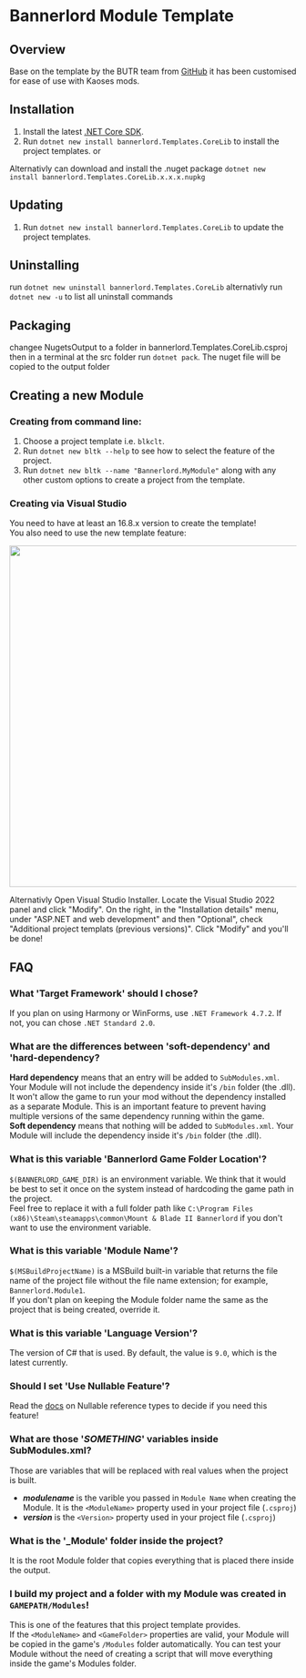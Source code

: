 # Bannerlord Module Template
## Overview
Base on the template by the BUTR team from [GitHub](https://github.com/BUTR/Bannerlord.Module.Template) it has been customised for ease of use with Kaoses mods.

## Installation
1. Install the latest [.NET Core SDK](https://dot.net).
2. Run `dotnet new install bannerlord.Templates.CoreLib` to install the project templates.
or 

Alternativly can download and install the .nuget package `dotnet new install bannerlord.Templates.CoreLib.x.x.x.nupkg`

## Updating
1. Run `dotnet new install bannerlord.Templates.CoreLib` to update the project templates.

## Uninstalling
run `dotnet new uninstall bannerlord.Templates.CoreLib`
alternativly run `dotnet new -u` to list all uninstall commands

## Packaging
changee NugetsOutput to a folder in bannerlord.Templates.CoreLib.csproj then in a terminal at the src folder run `dotnet pack`. The nuget file will be copied to the output folder 

## Creating a new Module

### Creating from command line:
1. Choose a project template i.e. `blkclt`.
2. Run `dotnet new bltk --help` to see how to select the feature of the project.
3. Run `dotnet new bltk --name "Bannerlord.MyModule"` along with any other custom options to create a project from the template.

### Creating via Visual Studio
You need to have at least an 16.8.x version to create the template!  
You also need to use the new template feature:  
<p>
   <img src="https://devblogs.microsoft.com/dotnet/wp-content/uploads/sites/10/2020/09/clitemplates-option-enable.png" width="600">
</p>
Alternativly
Open Visual Studio Installer. Locate the Visual Studio 2022 panel and click "Modify". On the right, in the "Installation details" menu, under "ASP.NET and web development" and then "Optional", check "Additional project templats (previous versions)". Click "Modify" and you'll be done!

## FAQ
### What 'Target Framework' should I chose?
If you plan on using Harmony or WinForms, use `.NET Framework 4.7.2`. If not, you can chose `.NET Standard 2.0`.  
### What are the differences between 'soft-dependency' and 'hard-dependency?
**Hard dependency** means that an entry will be added to `SubModules.xml`. Your Module will not include the dependency inside it's `/bin` folder (the .dll). 
It won't allow the game to run your mod without the dependency installed as a separate Module. This is an important feature to prevent having multiple versions 
of the same dependency running within the game.  
**Soft dependency** means that nothing will be added to `SubModules.xml`. Your Module will include the dependency inside it's `/bin` folder (the .dll).
### What is this variable 'Bannerlord Game Folder Location'?
`$(BANNERLORD_GAME_DIR)` is an environment variable. We think that it would be best to set it once on the system instead of hardcoding the game path in the project.  
Feel free to replace it with a full folder path like `C:\Program Files (x86)\Steam\steamapps\common\Mount & Blade II Bannerlord` if you don't want to use the environment variable.  
### What is this variable 'Module Name'?
`$(MSBuildProjectName)` is a MSBuild built-in variable that returns the file name of the project file without the file name extension; for example, `Bannerlord.Module1`.  
If you don't plan on keeping the Module folder name the same as the project that is being created, override it.  
### What is this variable 'Language Version'?
The version of C# that is used. By default, the value is `9.0`, which is the latest currently.  
### Should I set 'Use Nullable Feature'?
Read the [docs](https://docs.microsoft.com/en-us/dotnet/csharp/nullable-references) on Nullable reference types to decide if you need this feature!  
### What are those '$SOMETHING$' variables inside SubModules.xml?
Those are variables that will be replaced with real values when the project is built.  
* **$modulename$** is the varible you passed in `Module Name` when creating the Module. It is the `<ModuleName>` property used in your project file (`.csproj`)
* **$version$** is the `<Version>` property used in your project file (`.csproj`)
### What is the '\_Module' folder inside the project?
It is the root Module folder that copies everything that is placed there inside the output.
### I build my project and a folder with my Module was created in `GAMEPATH/Modules`!
This is one of the features that this project template provides.  
If the `<ModuleName>` and `<GameFolder>` properties are valid, your Module will be copied in the game's `/Modules` folder automatically. You can test your Module without the need of 
creating a script that will move everything inside the game's Modules folder.
